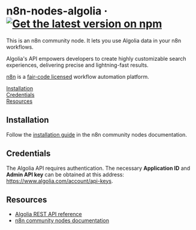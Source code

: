 # n8n-nodes-algolia · [![Get the latest version on npm](https://img.shields.io/npm/v/n8n-nodes-algolia?style=flat-square)](https://npmjs.com/package/n8n-nodes-algolia)

This is an n8n community node. It lets you use Algolia data in your n8n workflows.

Algolia's API empowers developers to create highly customizable search experiences, delivering precise and lightning-fast results.

[n8n](https://n8n.io/) is a [fair-code licensed](https://docs.n8n.io/reference/license/) workflow automation platform.

[Installation](#installation)  
[Credentials](#credentials)  
[Resources](#resources)  

## Installation

Follow the [installation guide](https://docs.n8n.io/integrations/community-nodes/installation/) in the n8n community nodes documentation.

## Credentials

The Algolia API requires authentication. The necessary **Application ID** and **Admin API key** can be obtained at this address: https://www.algolia.com/account/api-keys.

## Resources

* [Algolia REST API reference](https://www.algolia.com/doc/rest-api/search/)
* [n8n community nodes documentation](https://docs.n8n.io/integrations/community-nodes/)
